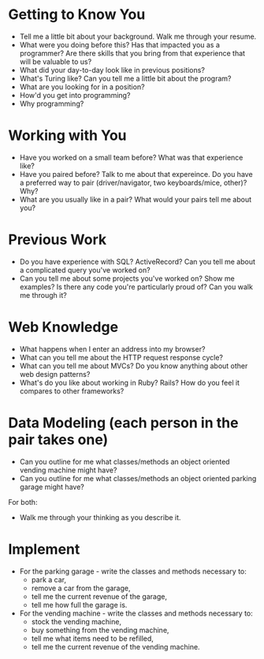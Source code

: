 # Getting to Know You

* Tell me a little bit about your background. Walk me through your resume.
* What were you doing before this? Has that impacted you as a programmer? Are there skills that you bring from that experience that will be valuable to us?
* What did your day-to-day look like in previous positions?
* What's Turing like? Can you tell me a little bit about the program?
* What are you looking for in a position?
* How'd you get into programming?
* Why programming?

# Working with You

* Have you worked on a small team before? What was that experience like?
* Have you paired before? Talk to me about that expereince. Do you have a preferred way to pair (driver/navigator, two keyboards/mice, other)? Why?
* What are you usually like in a pair? What would your pairs tell me about you?

# Previous Work

* Do you have experience with SQL? ActiveRecord? Can you tell me about a complicated query you've worked on?
* Can you tell me about some projects you've worked on? Show me examples? Is there any code you're particularly proud of? Can you walk me through it?

# Web Knowledge

* What happens when I enter an address into my browser?
* What can you tell me about the HTTP request response cycle?
* What can you tell me about MVCs? Do you know anything about other web design patterns?
* What's do you like about working in Ruby? Rails? How do you feel it compares to other frameworks?

# Data Modeling (each person in the pair takes one)

* Can you outline for me what classes/methods an object oriented vending machine might have?
* Can you outline for me what classes/methods an object oriented parking garage might have?

For both:
* Walk me through your thinking as you describe it.

# Implement

* For the parking garage - write the classes and methods necessary to:
    * park a car,
    * remove a car from the garage,
    * tell me the current revenue of the garage,
    * tell me how full the garage is.
* For the vending machine - write the classes and methods necessary to:
    * stock the vending machine,
    * buy something from the vending machine,
    * tell me what items need to be refilled,
    * tell me the current revenue of the vending machine.
